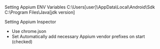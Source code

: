 Setting Appium ENV Variables
C:\Users\[user]\AppData\Local\Android\Sdk
C:\Program Files\Java\[jdk version]

Setting Appium Inspector 
- Use chrome.json
- Set Automatically add necessary Appium vendor prefixes on start (checked)